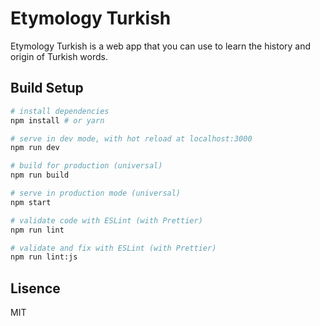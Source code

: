 # Etymology Turkish

Etymology Turkish is a web app that you can use to learn the history and origin of Turkish words.

## Build Setup

```bash
# install dependencies
npm install # or yarn

# serve in dev mode, with hot reload at localhost:3000
npm run dev

# build for production (universal)
npm run build

# serve in production mode (universal)
npm start

# validate code with ESLint (with Prettier)
npm run lint

# validate and fix with ESLint (with Prettier)
npm run lint:js
```

## Lisence

MIT
